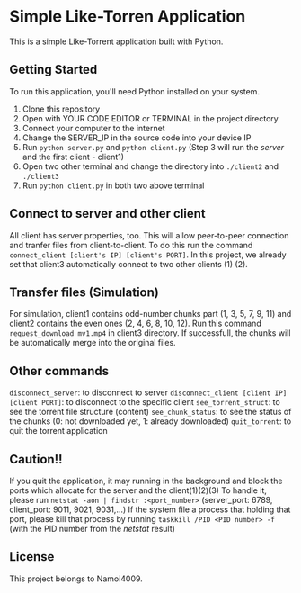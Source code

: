 #  Simple Like-Torren Application

This is a simple Like-Torrent application built with Python.

## Getting Started

To run this application, you'll need Python installed on your system. 

1. Clone this repository
2. Open with YOUR CODE EDITOR or TERMINAL in the project directory
3. Connect your computer to the internet
4. Change the SERVER_IP in the source code into your device IP
5. Run `python server.py` and `python client.py`
   (Step 3 will run the _server_ and the first client - client1)
6. Open two other terminal and change the directory into `./client2` and `./client3`
7. Run `python client.py` in both two above terminal

## Connect to server and other client

All client has server properties, too. This will allow peer-to-peer connection and tranfer files from client-to-client.
To do this run the command `connect_client [client's IP] [client's PORT]`.
In this project, we already set that client3 automatically connect to two other clients (1) (2).

## Transfer files (Simulation)

For simulation, client1 contains odd-number chunks part (1, 3, 5, 7, 9, 11) and client2 contains the even ones (2, 4, 6, 8, 10, 12).
Run this command `request_download mv1.mp4` in client3 directory. 
If successfull, the chunks will be automatically merge into the original files.

## Other commands
`disconnect_server`: to disconnect to server
`disconnect_client [client IP] [client PORT]`: to disconnect to the specific client
`see_torrent_struct`: to see the torrent file structure (content)
`see_chunk_status`:  to see the status of the chunks (0: not downloaded yet, 1: already downloaded) 
`quit_torrent`: to quit the torrent application

## Caution!!

If you quit the application, it may running in the background and block the ports which allocate for the server and the client(1)(2)(3)
To handle it, please run `netstat -aon | findstr :<port_number>` (server_port: 6789, client_port: 9011, 9021, 9031,...)
If the system file a process that holding that port, please kill that process by running `taskkill /PID <PID number> -f` (with the PID number from the _netstat_ result)

## License

This project belongs to Namoi4009.
